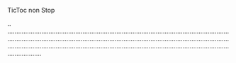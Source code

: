 TicToc non Stop

..
.......................................................................................................................................................................................................................................................................................................................................................................................................